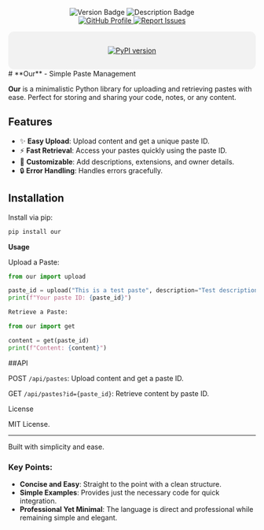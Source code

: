 <p align="center">
  <img src="https://img.shields.io/badge/d9c-PyPI-red" alt="Version Badge">
  <img src="https://img.shields.io/badge/our.-8A4B295" alt="Description Badge">
  <br>
  <a href="https://github.com/kkkik">
    <img src="https://img.shields.io/badge/GitHub-Profile-black?logo=github" alt="GitHub Profile">
  </a>
  <a href="https://t.me/pyd9c">
    <img src="https://img.shields.io/badge/Report%20Issues-Telegram-blue?logo=telegram" alt="Report Issues">
  </a>
</p>
<div align="center" style="background-color: #f2f2f2; padding: 30px; border-radius: 12px;">
  <a href="https://badge.fury.io/py/eat">
    <img src="https://badge.fury.io/py/our.svg" alt="PyPI version" />
  </a>

</div>
# **Our** - Simple Paste Management

**Our** is a minimalistic Python library for uploading and retrieving pastes with ease. Perfect for storing and sharing your code, notes, or any content.

## **Features**

- ✨ **Easy Upload**: Upload content and get a unique paste ID.
- ⚡ **Fast Retrieval**: Access your pastes quickly using the paste ID.
- 📝 **Customizable**: Add descriptions, extensions, and owner details.
- 🔒 **Error Handling**: Handles errors gracefully.

## **Installation**

Install via pip:

```bash
pip install our
```
__Usage__

Upload a Paste:
```python
from our import upload

paste_id = upload("This is a test paste", description="Test description", owner="user123")
print(f"Your paste ID: {paste_id}")

Retrieve a Paste:

from our import get

content = get(paste_id)
print(f"Content: {content}")
```
##API

POST `/api/pastes`: Upload content and get a paste ID.

GET `/api/pastes?id={paste_id}`: Retrieve content by paste ID.


License

MIT License.


---

Built with simplicity and ease.

### Key Points:
- **Concise and Easy**: Straight to the point with a clean structure.
- **Simple Examples**: Provides just the necessary code for quick integration.
- **Professional Yet Minimal**: The language is direct and professional while remaining simple and elegant.
